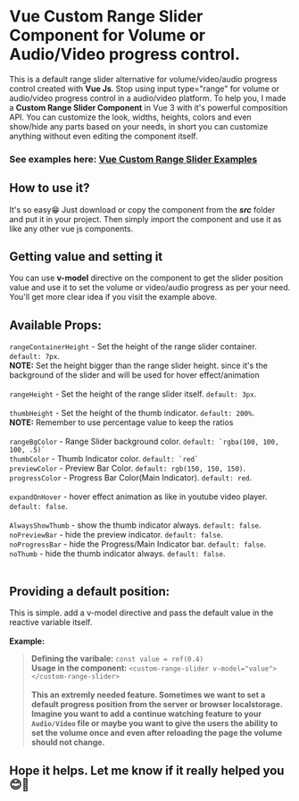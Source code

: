 # Vue Custom Range Slider Component for Volume or Audio/Video progress control.
This is a default range slider alternative for volume/video/audio progress control created with **Vue Js**. Stop using input type="range" for volume or audio/video progress control in a audio/video platform. 
To help you, I made a **Custom Range Slider Component** in Vue 3 with 
it's powerful composition API. You can customize the look, widths, heights, colors and even show/hide any parts based on your needs, in short you can customize anything
without even editing the component itself.

### See examples here: [Vue Custom Range Slider Examples](https://stackblitz.com/edit/vue-custom-range-slider-example)

## How to use it?

It's so easy😁 Just download or copy the component from the ***src*** folder and put it in your project. Then simply import the component and use it as like any other vue js components. 

## Getting value and setting it

You can use **v-model** directive on the component
to get the slider position value and use it to set the volume or video/audio progress as per your need. You'll get more clear idea if you visit the example above.

## Available Props:
```rangeContainerHeight``` - Set the height of the range slider container. ``default: 7px``.
<br>**NOTE:** Set the height bigger than the range slider height. since it's the background of the slider and will be used for hover effect/animation<br><br>
```rangeHeight``` - Set the height of the range slider itself. ``default: 3px``.<br><br>
```thumbHeight``` - Set the height of the thumb indicator. ``default: 200%``.<br>
**NOTE:** Remember to use percentage value to keep the ratios<br><br>
```rangeBgColor``` - Range Slider background color. ``default: `rgba(100, 100, 100, .5)` ``<br>
```thumbColor``` - Thumb Indicator color. ``default: `red` ``<br>
```previewColor``` - Preview Bar Color. ``default: rgb(150, 150, 150)``.<br>
```progressColor``` - Progress Bar Color(Main Indicator). ``default: red``.<br><br>
```expandOnHover``` - hover effect animation as like in youtube video player. ``default: false``.<br><br>
```AlwaysShowThumb``` - show the thumb indicator always. ``default: false``.<br>
```noPreviewBar``` - hide the preview indicator. ``default: false``.<br>
```noProgressBar``` - hide the Progress/Main Indicator bar. ``default: false``.<br>
```noThumb``` - hide the thumb indicator always. ``default: false``.<br><br>

## Providing a default position:
This is simple. add a v-model directive and pass the default value in the reactive variable itself. <br><br>
**Example:** <br>
> **Defining the varibale:** ```const value = ref(0.4)```<br>
**Usage in the component:** ```<custom-range-slider v-model="value"></custom-range-slider>``` <br><br>
<b> This an extremly needed feature. Sometimes we want to set a default progress position from the server or browser localstorage. Imagine you want to add a continue watching feature to your ```Audio/Video``` file or maybe you want to give the users the ability to set the volume once and even after reloading the page the volume should not change. </b>
## Hope it helps. Let me know if it really helped you😊💖
